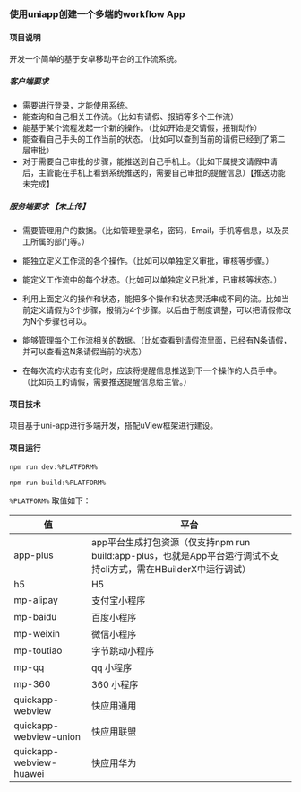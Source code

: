 ### 使用uniapp创建一个多端的workflow App

#### 项目说明

开发一个简单的基于安卓移动平台的工作流系统。

##### 客户端要求

* 需要进行登录，才能使用系统。
* 能查询和自己相关工作流。（比如有请假、报销等多个工作流）
* 能基于某个流程发起一个新的操作。（比如开始提交请假，报销动作）
* 能查看自己手头的工作当前的状态。（比如可以查到当前的请假已经到了第二层审批）
* 对于需要自己审批的步骤，能推送到自己手机上。（比如下属提交请假申请后，主管能在手机上看到系统推送的，需要自己审批的提醒信息）【推送功能未完成】

##### 服务端要求 【未上传】

* 需要管理用户的数据。（比如管理登录名，密码，Email，手机等信息，以及员工所属的部门等。）

*  能独立定义工作流的各个操作。（比如可以单独定义审批，审核等步骤。）

* 能定义工作流中的每个状态。（比如可以单独定义已批准，已审核等状态。）

* 利用上面定义的操作和状态，能把多个操作和状态灵活串成不同的流。比如当前定义请假为3个步骤，报销为4个步骤。以后由于制度调整，可以把请假修改为N个步骤也可以。

* 能够管理每个工作流相关的数据。（比如查看到请假流里面，已经有N条请假，并可以查看这N条请假当前的状态）

* 在每次流的状态有变化时，应该将提醒信息推送到下一个操作的人员手中。（比如员工的请假，需要推送提醒信息给主管。）

#### 项目技术

项目基于uni-app进行多端开发，搭配uView框架进行建设。

#### 项目运行

`npm run dev:%PLATFORM% `

`npm run build:%PLATFORM%`

`%PLATFORM%` 取值如下：

| 值                      | 平台                                                         |
| ----------------------- | ------------------------------------------------------------ |
| app-plus                | app平台生成打包资源（仅支持npm run build:app-plus，也就是App平台运行调试不支持cli方式，需在HBuilderX中运行调试） |
| h5                      | H5                                                           |
| mp-alipay               | 支付宝小程序                                                 |
| mp-baidu                | 百度小程序                                                   |
| mp-weixin               | 微信小程序                                                   |
| mp-toutiao              | 字节跳动小程序                                               |
| mp-qq                   | qq 小程序                                                    |
| mp-360                  | 360 小程序                                                   |
| quickapp-webview        | 快应用通用                                                   |
| quickapp-webview-union  | 快应用联盟                                                   |
| quickapp-webview-huawei | 快应用华为                                                   |